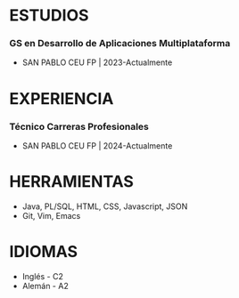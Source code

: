 # ESTUDIOS 

### GS en Desarrollo de Aplicaciones Multiplataforma
* SAN PABLO CEU FP | 2023-Actualmente

# EXPERIENCIA

### Técnico Carreras Profesionales
* SAN PABLO CEU FP | 2024-Actualmente

# HERRAMIENTAS

* Java, PL/SQL, HTML, CSS, Javascript, JSON
* Git, Vim, Emacs

# IDIOMAS

* Inglés - C2
* Alemán - A2
